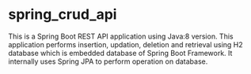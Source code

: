 # spring_crud_api
This is a Spring Boot REST API application using Java:8 version. This application performs insertion, updation, deletion and retrieval using H2 database which is embedded database of Spring Boot Framework. It internally uses Spring JPA to perform operation on database.
